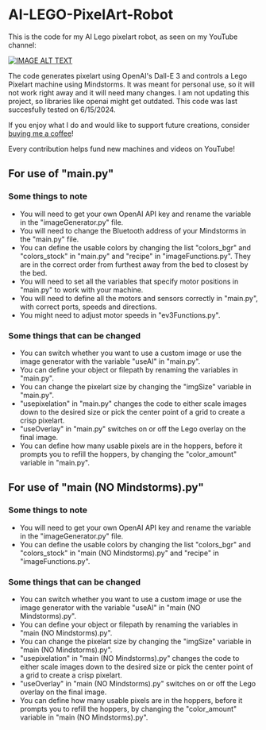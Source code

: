 # AI-LEGO-PixelArt-Robot

This is the code for my AI Lego pixelart robot, as seen on my YouTube channel:
<div align="left">
  <a href="https://www.youtube.com/watch?v=ec_BtS97IR8"><img src="https://img.youtube.com/vi/ec_BtS97IR8/0.jpg" alt="IMAGE ALT TEXT"></a>
</div>

The code generates pixelart using OpenAI's Dall-E 3 and controls a Lego Pixelart machine using Mindstorms.
It was meant for personal use, so it will not work right away and it will need many changes.
I am not updating this project, so libraries like openai might get outdated.
This code was last succesfully tested on 6/15/2024.

If you enjoy what I do and would like to support future creations, consider [buying me a coffee](https://buymeacoffee.com/creativemindstorms)!

Every contribution helps fund new machines and videos on YouTube!

## For use of "main.py"

### Some things to note
- You will need to get your own OpenAI API key and rename the variable in the "imageGenerator.py" file.
- You will need to change the Bluetooth address of your Mindstorms in the "main.py" file.
- You can define the usable colors by changing the list "colors_bgr" and "colors_stock" in "main.py" and "recipe" in "imageFunctions.py". They are in the correct order from furthest away from the bed to closest by the bed.
- You will need to set all the variables that specify motor positions in "main.py" to work with your machine.
- You will need to define all the motors and sensors correctly in "main.py", with correct ports, speeds and directions.
- You might need to adjust motor speeds in "ev3Functions.py".

### Some things that can be changed
- You can switch whether you want to use a custom image or use the image generator with the variable "useAI" in "main.py".
- You can define your object or filepath by renaming the variables in "main.py".
- You can change the pixelart size by changing the "imgSize" variable in "main.py".
- "usepixelation" in "main.py" changes the code to either scale images down to the desired size or pick the center point of a grid to create a crisp pixelart.
- "useOverlay" in "main.py" switches on or off the Lego overlay on the final image.
- You can define how many usable pixels are in the hoppers, before it prompts you to refill the hoppers, by changing the "color_amount" variable in "main.py".


## For use of "main (NO Mindstorms).py"

### Some things to note
- You will need to get your own OpenAI API key and rename the variable in the "imageGenerator.py" file.
- You can define the usable colors by changing the list "colors_bgr" and "colors_stock" in "main (NO Mindstorms).py" and "recipe" in "imageFunctions.py".

### Some things that can be changed
- You can switch whether you want to use a custom image or use the image generator with the variable "useAI" in "main (NO Mindstorms).py".
- You can define your object or filepath by renaming the variables in "main (NO Mindstorms).py".
- You can change the pixelart size by changing the "imgSize" variable in "main (NO Mindstorms).py".
- "usepixelation" in "main (NO Mindstorms).py" changes the code to either scale images down to the desired size or pick the center point of a grid to create a crisp pixelart.
- "useOverlay" in "main (NO Mindstorms).py" switches on or off the Lego overlay on the final image.
- You can define how many usable pixels are in the hoppers, before it prompts you to refill the hoppers, by changing the "color_amount" variable in "main (NO Mindstorms).py".
